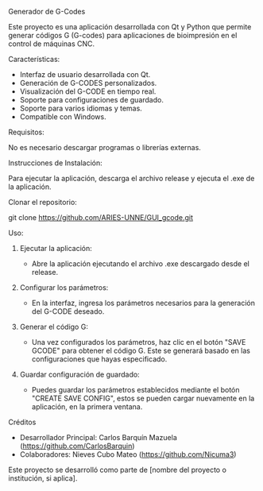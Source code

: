 Generador de G-Codes

Este proyecto es una aplicación desarrollada con Qt y Python que permite generar códigos G (G-codes) para aplicaciones de bioimpresión en el control de máquinas CNC.


Características:

- Interfaz de usuario desarrollada con Qt.
- Generación de G-CODES personalizados.
- Visualización del G-CODE en tiempo real.
- Soporte para configuraciones de guardado.
- Soporte para varios idiomas y temas.
- Compatible con Windows.


Requisitos:

No es necesario descargar programas o librerías externas.


Instrucciones de Instalación:

Para ejecutar la aplicación, descarga el archivo release y ejecuta el .exe de la aplicación.


Clonar el repositorio:

git clone https://github.com/ARIES-UNNE/GUI_gcode.git


Uso:

1. Ejecutar la aplicación:
   - Abre la aplicación ejecutando el archivo .exe descargado desde el release.
   
2. Configurar los parámetros:
   - En la interfaz, ingresa los parámetros necesarios para la generación del G-CODE deseado. 

3. Generar el código G:
   - Una vez configurados los parámetros, haz clic en el botón "SAVE GCODE" para obtener el código G. Este se generará basado en las configuraciones que hayas especificado.

4. Guardar configuración de guardado:
   - Puedes guardar los parámetros establecidos mediante el botón "CREATE SAVE CONFIG", estos se pueden cargar nuevamente en la aplicación, en la primera ventana.


Créditos

- Desarrollador Principal: Carlos Barquín Mazuela (https://github.com/CarlosBarquin)
- Colaboradores: Nieves Cubo Mateo (https://github.com/Nicuma3)
  
Este proyecto se desarrolló como parte de [nombre del proyecto o institución, si aplica].

